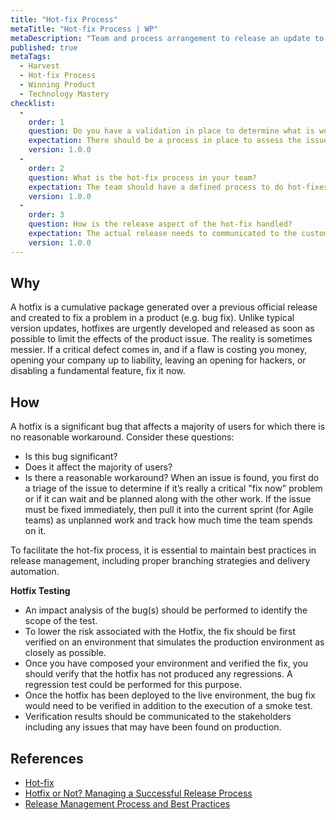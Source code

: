 ```yaml
---
title: "Hot-fix Process"
metaTitle: "Hot-fix Process | WP"
metaDescription: "Team and process arrangement to release an update to fix a critical or major error while maintaining SLA obligations in production."
published: true
metaTags:
  - Harvest
  - Hot-fix Process
  - Winning Product
  - Technology Mastery
checklist: 
  -
    order: 1
    question: Do you have a validation in place to determine what is worthy of a hot-fix? 
    expectation: There should be a process in place to assess the issue at hand and to determine whether it is required to do a hot-fix for the job at hand. Basically what ever that can wait until the next release should not be a hot-fix and objective should be to minimize hot-fixes as much as possible.
    version: 1.0.0
  -
    order: 2
    question: What is the hot-fix process in your team?
    expectation: The team should have a defined process to do hot-fixes and it should include the branching strategy, deployment strategy, testing strategy and required time allocation with in a sprint.
    version: 1.0.0
  -
    order: 3
    question: How is the release aspect of the hot-fix handled?
    expectation: The actual release needs to communicated to the customers and the downtime needs to be managed in such away that it does not effect the daily activities. The team should have a defined plan for this.
    version: 1.0.0
---
```


## Why

A hotfix is a cumulative package generated over a previous official release and created to fix a problem in a product (e.g. bug fix). Unlike typical version updates, hotfixes are urgently developed and released as soon as possible to limit the effects of the product issue. The reality is sometimes messier. If a critical defect comes in, and if a flaw is costing you money, opening your company up to liability, leaving an opening for hackers, or disabling a fundamental feature, fix it now.

## How

A hotfix is a significant bug that affects a majority of users for which there is no reasonable workaround. Consider these questions:


- Is this bug significant?
- Does it affect the majority of users?
- Is there a reasonable workaround? When an issue is found, you first do a triage of the issue to determine if it’s really a critical "fix now" problem or if it can wait and be planned along with the other work. If the issue must be fixed immediately, then pull it into the current sprint (for Agile teams) as unplanned work and track how much time the team spends on it.

To facilitate the hot-fix process, it is essential to maintain best practices in release management, including proper branching strategies and delivery automation.

**Hotfix Testing**
- An impact analysis of the bug(s) should be performed to identify the scope of the test. 
- To lower the risk associated with the Hotfix, the fix should be first verified on an environment that simulates the production environment as closely as possible. 
- Once you have composed your environment and verified the fix, you should verify that the hotfix has not produced any regressions. A regression test could be performed for this purpose.
- Once the hotfix has been deployed to the live environment, the bug fix would need to be verified in addition to the execution of a smoke test.
- Verification results should be communicated to the stakeholders including any issues that may have been found on production.

## References

- [Hot-fix](https://en.wikipedia.org/wiki/Hotfix)
- [Hotfix or Not? Managing a Successful Release Process](https://www.viget.com/articles/successful-release-management-and-how-to-communicate-about-it/)
- [Release Management Process and Best Practices](https://www.plutora.com/blog/release-management-best-practices)
